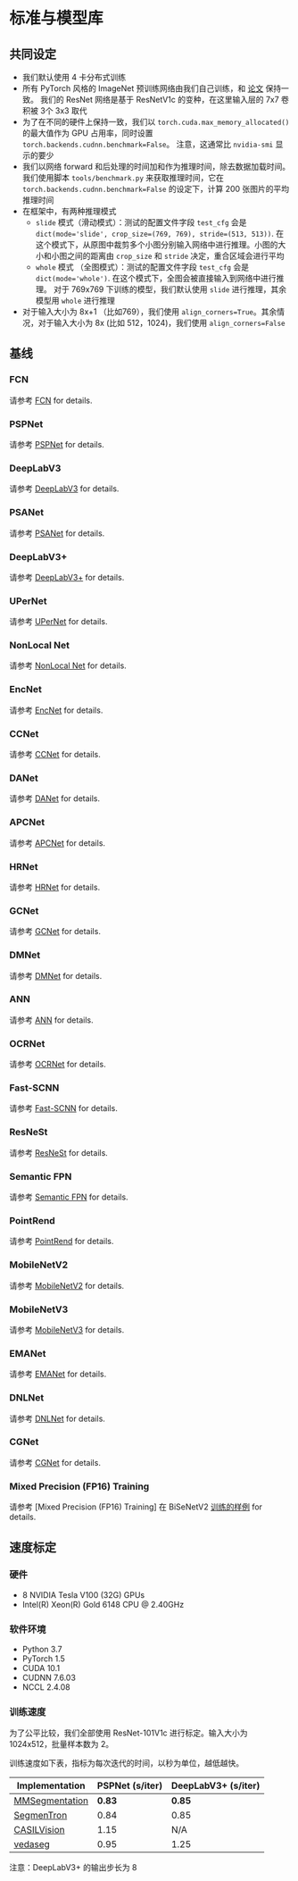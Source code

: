 # 标准与模型库

## 共同设定

* 我们默认使用 4 卡分布式训练
* 所有 PyTorch 风格的 ImageNet 预训练网络由我们自己训练，和 [论文](https://arxiv.org/pdf/1812.01187.pdf) 保持一致。
  我们的 ResNet 网络是基于 ResNetV1c 的变种，在这里输入层的 7x7 卷积被 3个 3x3 取代
* 为了在不同的硬件上保持一致，我们以 `torch.cuda.max_memory_allocated()` 的最大值作为 GPU 占用率，同时设置 `torch.backends.cudnn.benchmark=False`。
  注意，这通常比 `nvidia-smi` 显示的要少
* 我们以网络 forward 和后处理的时间加和作为推理时间，除去数据加载时间。我们使用脚本 `tools/benchmark.py` 来获取推理时间，它在 `torch.backends.cudnn.benchmark=False` 的设定下，计算 200 张图片的平均推理时间
* 在框架中，有两种推理模式
  * `slide` 模式（滑动模式）：测试的配置文件字段 `test_cfg` 会是 `dict(mode='slide', crop_size=(769, 769), stride=(513, 513))`.
    在这个模式下，从原图中裁剪多个小图分别输入网络中进行推理。小图的大小和小图之间的距离由 `crop_size` 和 `stride` 决定，重合区域会进行平均
  * `whole` 模式 （全图模式）：测试的配置文件字段 `test_cfg` 会是 `dict(mode='whole')`. 在这个模式下，全图会被直接输入到网络中进行推理。
    对于 769x769 下训练的模型，我们默认使用 `slide` 进行推理，其余模型用 `whole` 进行推理
* 对于输入大小为 8x+1 （比如769），我们使用 `align_corners=True`。其余情况，对于输入大小为 8x (比如 512，1024)，我们使用 `align_corners=False`

## 基线

### FCN

请参考 [FCN](https://github.com/open-mmlab/mmsegmentation/blob/master/configs/fcn) for details.

### PSPNet

请参考 [PSPNet](https://github.com/open-mmlab/mmsegmentation/blob/master/configs/pspnet) for details.

### DeepLabV3

请参考 [DeepLabV3](https://github.com/open-mmlab/mmsegmentation/blob/master/configs/deeplabv3) for details.

### PSANet

请参考 [PSANet](https://github.com/open-mmlab/mmsegmentation/blob/master/configs/psanet) for details.

### DeepLabV3+

请参考 [DeepLabV3+](https://github.com/open-mmlab/mmsegmentation/blob/master/configs/deeplabv3plus) for details.

### UPerNet

请参考 [UPerNet](https://github.com/open-mmlab/mmsegmentation/blob/master/configs/upernet) for details.

### NonLocal Net

请参考 [NonLocal Net](https://github.com/open-mmlab/mmsegmentation/blob/master/configs/nlnet) for details.

### EncNet

请参考 [EncNet](https://github.com/open-mmlab/mmsegmentation/blob/master/configs/encnet) for details.

### CCNet

请参考 [CCNet](https://github.com/open-mmlab/mmsegmentation/blob/master/configs/ccnet) for details.

### DANet

请参考 [DANet](https://github.com/open-mmlab/mmsegmentation/blob/master/configs/danet) for details.

### APCNet

请参考 [APCNet](https://github.com/open-mmlab/mmsegmentation/blob/master/configs/apcnet) for details.

### HRNet

请参考 [HRNet](https://github.com/open-mmlab/mmsegmentation/blob/master/configs/hrnet) for details.

### GCNet

请参考 [GCNet](https://github.com/open-mmlab/mmsegmentation/blob/master/configs/gcnet) for details.

### DMNet

请参考 [DMNet](https://github.com/open-mmlab/mmsegmentation/blob/master/configs/dmnet) for details.

### ANN

请参考 [ANN](https://github.com/open-mmlab/mmsegmentation/blob/master/configs/ann) for details.

### OCRNet

请参考 [OCRNet](https://github.com/open-mmlab/mmsegmentation/blob/master/configs/ocrnet) for details.

### Fast-SCNN

请参考 [Fast-SCNN](https://github.com/open-mmlab/mmsegmentation/blob/master/configs/fastscnn) for details.

### ResNeSt

请参考 [ResNeSt](https://github.com/open-mmlab/mmsegmentation/blob/master/configs/resnest) for details.

### Semantic FPN

请参考 [Semantic FPN](https://github.com/open-mmlab/mmsegmentation/blob/master/configs/semfpn) for details.

### PointRend

请参考 [PointRend](https://github.com/open-mmlab/mmsegmentation/blob/master/configs/point_rend) for details.

### MobileNetV2

请参考 [MobileNetV2](https://github.com/open-mmlab/mmsegmentation/blob/master/configs/mobilenet_v2) for details.

### MobileNetV3

请参考 [MobileNetV3](https://github.com/open-mmlab/mmsegmentation/blob/master/configs/mobilenet_v3) for details.

### EMANet

请参考 [EMANet](https://github.com/open-mmlab/mmsegmentation/blob/master/configs/emanet) for details.

### DNLNet

请参考 [DNLNet](https://github.com/open-mmlab/mmsegmentation/blob/master/configs/dnlnet) for details.

### CGNet

请参考 [CGNet](https://github.com/open-mmlab/mmsegmentation/blob/master/configs/cgnet) for details.

### Mixed Precision (FP16) Training

请参考 [Mixed Precision (FP16) Training] 在 BiSeNetV2 [训练的样例](https://github.com/open-mmlab/mmsegmentation/blob/master/configs/bisenetv2/bisenetv2_fcn_fp16_4x4_1024x1024_160k_cityscapes.py) for details.

## 速度标定

### 硬件

* 8 NVIDIA Tesla V100 (32G) GPUs
* Intel(R) Xeon(R) Gold 6148 CPU @ 2.40GHz

### 软件环境

* Python 3.7
* PyTorch 1.5
* CUDA 10.1
* CUDNN 7.6.03
* NCCL 2.4.08

### 训练速度

为了公平比较，我们全部使用 ResNet-101V1c 进行标定。输入大小为 1024x512，批量样本数为 2。

训练速度如下表，指标为每次迭代的时间，以秒为单位，越低越快。

| Implementation | PSPNet (s/iter) | DeepLabV3+ (s/iter) |
|----------------|-----------------|---------------------|
| [MMSegmentation](https://github.com/open-mmlab/mmsegmentation)              | **0.83**       | **0.85**   |
| [SegmenTron](https://github.com/LikeLy-Journey/SegmenTron)                  | 0.84           | 0.85       |
| [CASILVision](https://github.com/CSAILVision/semantic-segmentation-pytorch) | 1.15           | N/A          |
| [vedaseg](https://github.com/Media-Smart/vedaseg)                           | 0.95           | 1.25       |

注意：DeepLabV3+ 的输出步长为 8
